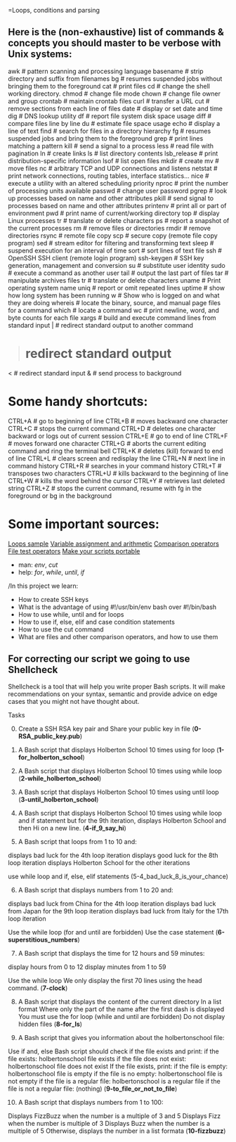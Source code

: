 =Loops, conditions and parsing

## Here is the (non-exhaustive) list of commands & concepts you should master to be verbose with Unix systems:

awk # pattern scanning and processing language
basename # strip directory and suffix from filenames
bg # resumes suspended jobs without bringing them to the foreground
cat # print files
cd # change the shell working directory.
chmod # change file mode
chown # change file owner and group
crontab # maintain crontab files
curl # transfer a URL
cut # remove sections from each line of files
date # display or set date and time
dig # DNS lookup utility
df # report file system disk space usage
diff # compare files line by line
du # estimate file space usage
echo # display a line of text
find # search for files in a directory hierarchy
fg # resumes suspended jobs and bring them to the foreground
grep # print lines matching a pattern
kill # send a signal to a process
less # read file with pagination
ln # create links
ls # list directory contents
lsb_release # print distribution-specific information
lsof # list open files
mkdir # create
mv # move files
nc # arbitrary TCP and UDP connections and listens
netstat # print network connections, routing tables, interface statistics...
nice # execute a utility with an altered scheduling priority
nproc # print the number of processing units available
passwd # change user password
pgrep # look up processes based on name and other attributes
pkill # send signal to processes based on name and other attributes
printenv # print all or part of environment
pwd # print name of current/working directory
top # display Linux processes
tr # translate or delete characters
ps # report a snapshot of the current processes
rm # remove files or directories
rmdir # remove directories
rsync # remote file copy
scp # secure copy (remote file copy program)
sed # stream editor for filtering and transforming text
sleep # suspend execution for an interval of time
sort # sort lines of text file
ssh # OpenSSH SSH client (remote login program)
ssh-keygen # SSH key generation, management and conversion
su # substitute user identity
sudo # execute a command as another user
tail # output the last part of files
tar # manipulate archives files
tr # translate or delete characters
uname # Print operating system name
uniq # report or omit repeated lines
uptime # show how long system has been running
w # Show who is logged on and what they are doing
whereis # locate the binary, source, and manual page files for a command
which # locate a command
wc # print newline, word, and byte counts for each file
xargs # build and execute command lines from standard input
| # redirect standard output to another command
> # redirect standard output
< # redirect standard input
& # send process to background

# Some handy shortcuts:

CTRL+A # go to beginning of line
CTRL+B # moves backward one character
CTRL+C # stops the current command
CTRL+D # deletes one character backward or logs out of current session
CTRL+E # go to end of line
CTRL+F # moves forward one character
CTRL+G # aborts the current editing command and ring the terminal bell
CTRL+K # deletes (kill) forward to end of line
CTRL+L # clears screen and redisplay the line
CTRL+N # next line in command history
CTRL+R # searches in your command history
CTRL+T # transposes two characters
CTRL+U # kills backward to the beginning of line
CTRL+W # kills the word behind the cursor
CTRL+Y # retrieves last deleted string
CTRL+Z # stops the current command, resume with fg in the foreground or bg in the background

# Some important sources:

[Loops sample](http://tldp.org/LDP/Bash-Beginners-Guide/html/sect_09_01.html)
[Variable assignment and arithmetic](http://tldp.org/LDP/abs/html/ops.html)
[Comparison operators](http://tldp.org/LDP/abs/html/comparison-ops.html)
[File test operators](http://tldp.org/LDP/abs/html/fto.html)
[Make your scripts portable](https://www.cyberciti.biz/tips/finding-bash-perl-python-portably-using-env.html)

- man: *env*, *cut*
- help: *for*, *while*, *until*, *if*

/In this project we learn:

- How to create SSH keys
- What is the advantage of using #!/usr/bin/env bash over #!/bin/bash
- How to use while, until and for loops
- How to use if, else, elif and case condition statements
- How to use the cut command
- What are files and other comparison operators, and how to use them


## For correcting our script we going to use Shellcheck

Shellcheck is a tool that will help you write proper Bash scripts.
It will make recommendations on your syntax, semantic and provide advice
on edge cases that you might not have thought about.

Tasks

0. Create a SSH RSA key pair and Share your public key in file
(**0-RSA_public_key.pub**)

1. A Bash script that displays Holberton School 10 times using for loop
(**1-for_holberton_school**)

2. A Bash script that displays Holberton School 10 times using while loop
(**2-while_holberton_school**)

3. A Bash script that displays Holberton School 10 times using until loop
(**3-until_holberton_school**)

4. A Bash script that displays Holberton School 10 times using while loop
and if statement but for the 9th iteration,
displays Holberton School and then Hi on a new line.
(**4-if_9_say_hi**)

5. A Bash script that loops from 1 to 10 and:

displays bad luck for the 4th loop iteration
displays good luck for the 8th loop iteration
displays Holberton School for the other iterations

use while loop and if, else, elif statements
(5-4_bad_luck_8_is_your_chance)

6. A Bash script that displays numbers from 1 to 20 and:

displays bad luck from China for the 4th loop iteration
displays bad luck from Japan for the 9th loop iteration
displays bad luck from Italy for the 17th loop iteration

Use the while loop (for and until are forbidden)
Use the case statement
(**6-superstitious_numbers**)

7. A Bash script that displays the time for 12 hours and 59 minutes:

display hours from 0 to 12
display minutes from 1 to 59

Use the while loop
We only display the first 70 lines using the head command.
(**7-clock**)

8. A Bash script that displays the content of the current directory
In a list format
Where only the part of the name after the first dash is displayed
You must use the for loop (while and until are forbidden)
Do not display hidden files
(**8-for_ls**)

9. A Bash script that gives you information about the holbertonschool file:

Use if and, else
Bash script should check if the file exists and print:
if the file exists: holbertonschool file exists
if the file does not exist: holbertonschool file does not exist
If the file exists, print:
if the file is empty: holbertonschool file is empty
if the file is no empty: holbertonschool file is not empty
if the file is a regular file: holbertonschool is a regular file
if the file is not a regular file: (nothing)
(**9-to_file_or_not_to_file**)

10. A Bash script that displays numbers from 1 to 100:

Displays FizzBuzz when the number is a multiple of 3 and 5
Displays Fizz when the number is multiple of 3
Displays Buzz when the number is a multiple of 5
Otherwise, displays the number in a list formata
(**10-fizzbuzz**)